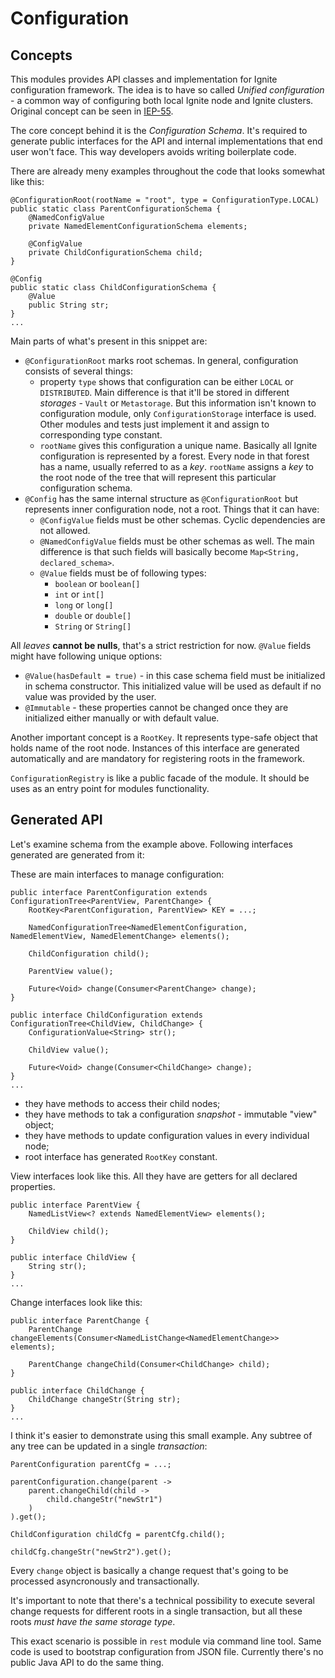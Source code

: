 # Configuration

## Concepts
This modules provides API classes and implementation for Ignite configuration framework. The idea is to have so called
_Unified configuration_ - a common way of configuring both local Ignite node and Ignite clusters. Original concept can
be seen in [IEP-55](https://cwiki.apache.org/confluence/display/IGNITE/IEP-55+Unified+Configuration).

The core concept behind it is the _Configuration Schema_. It's required to generate public interfaces for the API and
internal implementations that end user won't face. This way developers avoids writing boilerplate code.

There are already meny examples throughout the code that looks somewhat like this:
```
@ConfigurationRoot(rootName = "root", type = ConfigurationType.LOCAL)
public static class ParentConfigurationSchema {
    @NamedConfigValue
    private NamedElementConfigurationSchema elements;

    @ConfigValue
    private ChildConfigurationSchema child;
}

@Config
public static class ChildConfigurationSchema {
    @Value
    public String str;
}
...
```

Main parts of what's present in this snippet are:
* `@ConfigurationRoot` marks root schemas. In general, configuration consists of several things:
  * property `type` shows that configuration can be either `LOCAL` or `DISTRIBUTED`. Main difference is that it'll be
    stored in different _storages_ - `Vault` or `Metastorage`. But this information isn't known to configuration module,
    only `ConfigurationStorage` interface is used. Other modules and tests just implement it and assign to corresponding
    type constant.
  * `rootName` gives this configuration a unique name. Basically all Ignite configuration is represented by a forest.
    Every node in that forest has a name, usually referred to as a _key_. `rootName` assigns a _key_ to the root node of
    the tree that will represent this particular configuration schema.
* `@Config` has the same internal structure as `@ConfigurationRoot` but represents inner configuration node, not a root.
  Things that it can have:
  * `@ConfigValue` fields must be other schemas. Cyclic dependencies are not allowed.
  * `@NamedConfigValue` fields must be other schemas as well. The main difference is that such fields will basically
    become `Map<String, declared_schema>`.
  * `@Value` fields must be of following types:
    * `boolean` or `boolean[]`
    * `int` or `int[]`
    * `long` or `long[]`
    * `double` or `double[]`
    * `String` or `String[]`

All _leaves_ **cannot be nulls**, that's a strict restriction for now. `@Value` fields might have following unique
options:
* `@Value(hasDefault = true)` - in this case schema field must be initialized in schema constructor. This initialized
  value will be used as default if no value was provided by the user.
* `@Immutable` - these properties cannot be changed once they are initialized either manually or with default value.

Another important concept is a `RootKey`. It represents type-safe object that holds name of the root node. Instances of
this interface are generated automatically and are mandatory for registering roots in the framework.

`ConfigurationRegistry` is like a public facade of the module. It should be uses as an entry point for modules
functionality.

## Generated API
Let's examine schema from the example above. Following interfaces generated are generated from it:

These are main interfaces to manage configuration:
```
public interface ParentConfiguration extends ConfigurationTree<ParentView, ParentChange> {
    RootKey<ParentConfiguration, ParentView> KEY = ...;

    NamedConfigurationTree<NamedElementConfiguration, NamedElementView, NamedElementChange> elements();
            
    ChildConfiguration child();

    ParentView value();

    Future<Void> change(Consumer<ParentChange> change);
}

public interface ChildConfiguration extends ConfigurationTree<ChildView, ChildChange> {
    ConfigurationValue<String> str();

    ChildView value();

    Future<Void> change(Consumer<ChildChange> change);
}
...
```
* they have methods to access their child nodes;
* they have methods to tak a configuration _snapshot_ - immutable "view" object;
* they have methods to update configuration values in every individual node;
* root interface has generated `RootKey` constant.

View interfaces look like this. All they have are getters for all declared properties.
```
public interface ParentView {
    NamedListView<? extends NamedElementView> elements();

    ChildView child();
}

public interface ChildView {
    String str();
}
...
```

Change interfaces look like this:
```
public interface ParentChange {
    ParentChange changeElements(Consumer<NamedListChange<NamedElementChange>> elements);

    ParentChange changeChild(Consumer<ChildChange> child);
}

public interface ChildChange {
    ChildChange changeStr(String str);
}
...
```
I think it's easier to demonstrate using this small example. Any subtree of any tree can be updated in a single
_transaction_:
```
ParentConfiguration parentCfg = ...;

parentConfiguration.change(parent ->
    parent.changeChild(child ->
        child.changeStr("newStr1")
    )
).get();

ChildConfiguration childCfg = parentCfg.child();

childCfg.changeStr("newStr2").get();
```
Every `change` object is basically a change request that's going to be processed asyncronously and transactionally.

It's important to note that there's a technical possibility to execute several change requests for different roots in a
single transaction, but all these roots _must have the same storage type_.

This exact scenario is possible in `rest` module via command line tool. Same code is used to bootstrap configuration
from JSON file. Currently there's no public Java API to do the same thing.